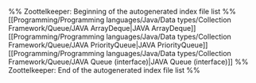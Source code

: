 %% Zoottelkeeper: Beginning of the autogenerated index file list  %%
 [[Programming/Programming languages/Java/Data types/Collection Framework/Queue/JAVA ArrayDeque|JAVA ArrayDeque]]
 [[Programming/Programming languages/Java/Data types/Collection Framework/Queue/JAVA PriorityQueue|JAVA PriorityQueue]]
 [[Programming/Programming languages/Java/Data types/Collection Framework/Queue/JAVA Queue (interface)|JAVA Queue (interface)]]
%% Zoottelkeeper: End of the autogenerated index file list  %%
